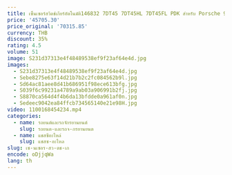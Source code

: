 ```yaml
---
title: เซ็นเซอร์สวิตช์เกียร์อัตโนมัติ146832 7DT45 7DT45HL 7DT45FL PDK สำหรับ Porsche 981 718 997 991อุปกรณ์เสริมรถยนต์ใหม่เอี่ยม
price: '45705.30'
price_original: '70315.85'
currency: THB
discount: 35%
rating: 4.5
volume: 51
image: S231d37313e4f48489538ef9f23af64e4d.jpg
images:
  - S231d37313e4f48489538ef9f23af64e4d.jpg
  - Sebe8275e63f14d21b7b2c2fc084562b9l.jpg
  - Sd64ac81aee8d41b686951f98ece613bfg.jpg
  - S039f6c99231a4789a9ab03a906991b2fj.jpg
  - S8870ca564d4f4b6da13bfdde0a961af0n.jpg
  - Sedeec9042ea84ffcb734565140e21e98H.jpg
video: 1100168454234.mp4
categories:
  - name: รถยนต์และรถจักรยานยนต์
    slug: รถยนต-และรถจ-กรยานยนต
  - name: แชสซีอะไหล่
    slug: แชสซ-อะไหล
slug: เซ-นเซอร-สว-ตช-เก
encode: oDjjqWa
lang: th
---
```

  